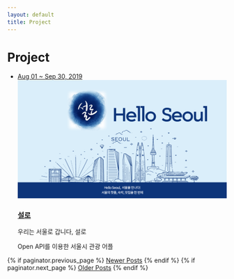 ```yaml
---
layout: default
title: Project
---
```


<div class="project" id="project">
  <h1 class="pageTitle">Project</h1>
  <ul class="posts noList">
      <li>
        <a href="/blog/helloseoul-post/">
          <span class="date">Aug 01 ~ Sep 30, 2019</span>
          <img class="project-img" src="/assets/img/helloseoul.png">
          <h3><a class="post-link nanum" href="/blog/helloseoul-post/">설로</a></h3>
          <p class="project-sub nanum">우리는 서울로 갑니다, 설로</p>
          <p class="project-summary nanum">Open API를 이용한 서울시 관광 어플</p>
        </a>
      </li>
  </ul>
  <!-- Pagination links -->
  <div class="pagination">
    {% if paginator.previous_page %}
      <a href="{{ paginator.previous_page_path | prepend: site.baseurl }}" class="previous button__outline">Newer Posts</a> 
    {% endif %}
    {% if paginator.next_page %}
      <a href="{{ paginator.next_page_path | prepend: site.baseurl }}" class="next button__outline">Older Posts</a>
    {% endif %}
  </div>
</div>
